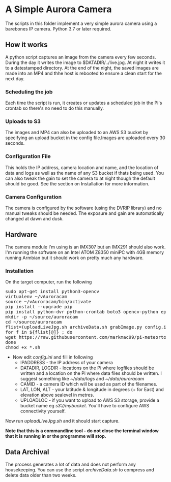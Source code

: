 # A Simple Aurora Camera

The scripts in this folder implement a very simple aurora camera using a barebones IP camera. Python 3.7 or later required. 

## How it works
A python script captures an image from the camera every few seconds. During the day it writes the image to $DATADIR/../live.jpg. At night it writes it to a datestamped directory. At the end of the night, the saved images are made into an MP4 and thhe host is rebooted to ensure a clean start for the next day. 

### Scheduling the job
Each time the script is run, it creates or updates a scheduled job in the Pi's crontab so there's no need to do this manually. 

### Uploads to S3
The images and MP4 can also be uploaded to an AWS S3 bucket by specifying an upload bucket in the config file.Images are uploaded every 30 seconds.  

### Configuration File
This holds the IP address, camera location and name, and the location of data and logs as well as the name of any S3 bucket if thats being used. You can also tweak the gain to set the camera to at night though the default should be good.  See the section on Installation for more information. 

### Camera Configuration
The camera is configured by the software (using the DVRIP library) and no manual tweaks should be needed. The exposure and gain are automatically changed at dawn and dusk. 

## Hardware
The camera module I'm using is an IMX307 but an IMX291 should also work.   
I'm running the software on an Intel ATOM Z8350 miniPC with 4GB memory running Armbian but it should work on pretty much any hardware. 

### Installation
On the target computer, run the following  
<pre>
sudo apt-get install python3-opencv 
virtualenv ~/vAuroracam  
source ~/vAuroracam/bin/activate  
pip install --upgrade pip
pip install python-dvr python-crontab boto3 opencv-python ephem
mkdir -p ~/source/auroracam
cd ~/source/auroracam
flist=(uploadLiveJpg.sh archiveData.sh grabImage.py config.ini ../pi/annotateImage.py ../pi/SetExpo.py)
for f in ${flist[@]} ; do
wget https://raw.githubusercontent.com/markmac99/pi-meteortools/master/auroracam/${f}  
done 
chmod +x *.sh
</pre>
* Now edit *config.ini* and fill in following
    * IPADDRESS - the IP address of your camera
    * DATADIR, LOGDIR - locations on the Pi where logfiles should be written and a location on the Pi where data files should be written. I suggest something like *~/data/logs* and *~/data/auroracam*
    * CAMID - a camera ID which will be used as part of the filenames. 
    * LAT, LON, ALT - your latitude & longitude in degrees (+ for East) and elevation above sealevel in metres. 
    * UPLOADLOC - if you want to upload to AWS S3 storage, provide a bucket name eg *s3://mybucket*. You'll have to configure AWS connectivity yourself. 
  
Now run *uploadLiveJpg.sh* and it should start capture.  
 
**Note that this is a commandline tool - do not close the terminal window that it is running in or the programme will stop.**

## Data Archival
The process generates a lot of data and does not perform any housekeeping. You can use the script *archiveData.sh* to compress and delete data older than two weeks. 